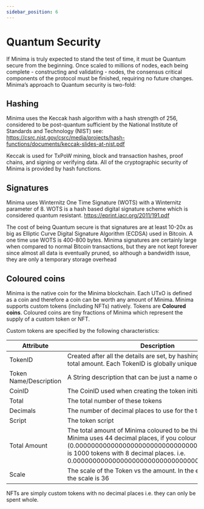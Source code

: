 ```yaml
---
sidebar_position: 6
---
```


# Quantum Security

If Minima is truly expected to stand the test of time, it must be Quantum secure from the beginning. Once scaled to millions of nodes, each being complete - constructing and validating - nodes, the consensus critical components of the protocol must be finished, requiring no future changes.
Minima’s approach to Quantum security is two-fold:
## Hashing
Minima uses the Keccak hash algorithm with a hash strength of 256, considered to be post-quantum sufficient by the National Institute of Standards and Technology (NIST) see: https://csrc.nist.gov/csrc/media/projects/hash-functions/documents/keccak-slides-at-nist.pdf

Keccak is used for TxPoW mining, block and transaction hashes, proof chains, and signing or verifying data. All of the cryptographic security of Minima is provided by hash functions.

## Signatures
Minima uses Winternitz One Time Signature (WOTS) with a Winternitz parameter of 8. WOTS is a hash based digital signature scheme which is considered quantum resistant. https://eprint.iacr.org/2011/191.pdf

The cost of being Quantum secure is that signatures are at least 10-20x as big as Elliptic Curve Digital Signature Algorithm (ECDSA) used in Bitcoin. A one time use WOTS is 400-800 bytes. Minima signatures are certainly large when compared to normal Bitcoin transactions, but they are not kept forever since almost all data is eventually pruned, so although a bandwidth issue, they are only a temporary storage overhead

## Coloured coins
Minima is the native coin for the Minima blockchain. Each UTxO is defined as a coin and therefore a coin can be worth any amount of Minima. 
Minima supports custom tokens (including NFTs) natively. Tokens are **Coloured coins**. Coloured coins are tiny fractions of Minima which represent the supply of a custom token or NFT.

Custom tokens are specified by the following characteristics:

| Attribute | Description |
|---|----|
| TokenID | Created after all the details are set, by hashing the coinid and total amount. Each TokenID is globally unique |
| Token Name/Description | A String description that can be just a name or a full JSON. |
| CoinID | The CoinID used when creating the token initially |
| Total | The total number of these tokens |
| Decimals | The number of decimal places to use for the token |
| Script | The token script |
| Total Amount | The total amount of Minima coloured to be this token. Since Minima uses 44 decimal places, if you colour 1E-33 (0.000000000000000000000000000000001) Minima, that is 1000 tokens with 8 decimal places. i.e. 0.000000000000000000000000000000001000.00000000 |
| Scale | The scale of the Token vs the amount. In the example above, the scale is 36 |


NFTs are simply custom tokens with no decimal places i.e. they can only be spent whole.